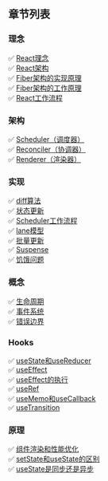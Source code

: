 ## 章节列表

### 理念
:white_check_mark: [React理念](../idea/concept.md)  
:white_check_mark: [React架构](../idea/architecture.md)  
:white_check_mark: [Fiber架构的实现原理](../idea/fiber.md)  
:white_check_mark: [Fiber架构的工作原理](../idea/doubleCache.md)  
:white_check_mark: [React工作流程](../idea/workProcess.md)  

### 架构
:white_check_mark: [Scheduler（调度器）](../architecture/scheduler.md)  
:white_check_mark: [Reconciler（协调器）](../architecture/reconciler.md)  
:white_check_mark: [Renderer（渲染器）](../architecture/renderer.md)  

### 实现
:white_check_mark: [diff算法](../implement/diff.md)   
:white_check_mark: [状态更新](../implement/updateState.md)  
:white_check_mark: [Scheduler工作流程](../implement/scheduler.md)  
:white_check_mark: [lane模型](../implement/lane.md)  
:white_check_mark: [批量更新](../implement/batchedUpdates.md)  
:white_check_mark: [Suspense](../implement/suspense.md)  
:white_check_mark: [饥饿问题](../implement/starve.md)  

### 概念
:white_check_mark: [生命周期](../concept/lifeCycle.md)  
:white_check_mark: [事件系统](../concept/eventSystem.md)  
:white_check_mark: [错误边界](../concept/errorBoundary.md)  

### Hooks
:white_check_mark: [useState和useReducer](../hooks/useStateAnduseReducer.md)  
:white_check_mark: [useEffect](../hooks/useEffect.md)  
:white_check_mark: [useEffect的执行](../hooks/executeUseEffect.md)  
:white_check_mark: [useRef](../hooks/useRef.md)  
:white_check_mark: [useMemo和useCallback](../hooks/useMemoAnduseCallback.md)  
:white_check_mark: [useTransition](../hooks/useTransition.md)  

### 原理
:white_check_mark: [组件渲染和性能优化](../hooks/componentRenderAndOptimize.md)  
:white_check_mark: [setState和useState的区别](../hooks/differentBetweenSetStateAndUseState.md)  
:white_check_mark: [useState是同步还是异步](../hooks/isUseStateSyncOrAsync.md)  
